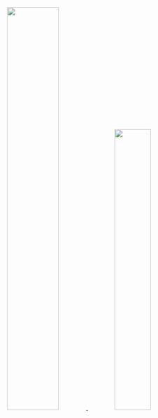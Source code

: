 <div align="center">
  
 
  
  
  
  <a href="https://github.com/J-NSC">
  <img width="48.5%" src="https://github-readme-stats.vercel.app/api?username=J-NSC&show_icons=true&theme=cobalt&include_all_commits=true&count_private=true"/>
  <img width="40.5%" src="https://github-readme-stats.vercel.app/api/top-langs/?username=J-NSC&layout=compact&langs_count=7&theme=cobalt">
 
   
##
